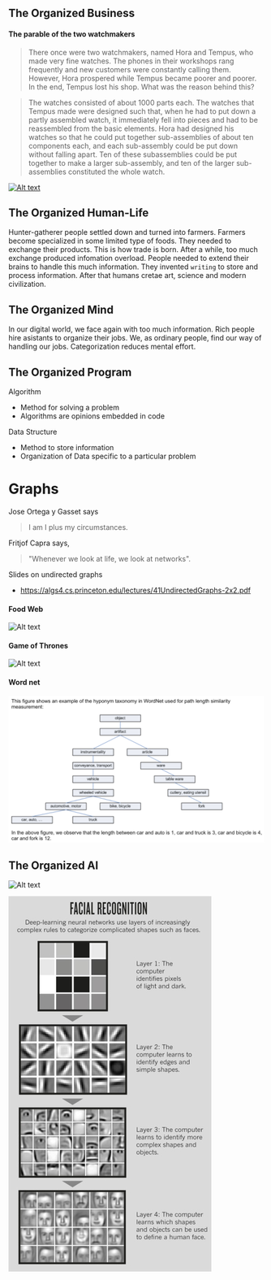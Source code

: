

## The Organized Business
#### The parable of the two watchmakers


> There once were two watchmakers, named Hora and Tempus, who made very fine watches. The phones in their workshops rang frequently and new customers were constantly calling them. However, Hora prospered while Tempus became poorer and poorer. In the end, Tempus lost his shop. What was the reason behind this?

>  The watches consisted of about 1000 parts each. The watches that Tempus made were designed such that, when he had to put down a partly assembled watch, it immediately fell into pieces and had to be reassembled from the basic elements. Hora had designed his watches so that he could put together sub-assemblies of about ten components each, and each sub-assembly could be put down without falling apart. Ten of these subassemblies could be put together to make a larger sub-assembly, and ten of the larger sub-assemblies constituted the whole watch.


[![Alt text](https://img.youtube.com/vi/H6a5Hbd59AA/0.jpg)](https://www.youtube.com/watch?v=H6a5Hbd59AA)




## The Organized Human-Life

Hunter-gatherer people settled down and turned into farmers. Farmers become specialized in some limited type of foods. They needed to exchange their products. This is how trade is born. After a while, too much exchange produced infomation overload. People needed to extend their brains to handle this much information. They invented `writing` to store and process information. After that humans cretae art, science and modern civilization.   

## The Organized Mind
In our digital world, we face again with too much information. Rich people hire asistants to organize their jobs. We, as ordinary people, find our way of handling our jobs. Categorization reduces mental effort.  


## The Organized Program

Algorithm
  * Method for solving a problem
  * Algorithms are opinions embedded in code
  
Data Structure
  * Method to store information
  * Organization of Data specific to a particular problem
  
# Graphs
Jose Ortega y Gasset says
> I am I plus my circumstances. 

Fritjof Capra says, 
> "Whenever we look at life, we look at networks". 

Slides on undirected graphs
 * https://algs4.cs.princeton.edu/lectures/41UndirectedGraphs-2x2.pdf
 
 
#### Food Web
![Alt text](https://static1.squarespace.com/static/53ecdafde4b07f0225df2a99/t/593ff4b7d1758e35c364e8c7/1497363652681/?format=1500w)

#### Game of Thrones
![Alt text](https://c-7npsfqifvt34x24tx2eieovyx2edpn.g00.sfgate.com/g00/3_c-7x78x78x78.tghbuf.dpn_/c-7NPSFQIFVT34x24iuuqtx3ax2fx2ft.ieovy.dpnx2fqipuptx2f56x2f25x2f55x2f0861801x2f5x2f031y031.qohx3fj21d.nbslx3djnbhf_$/$/$/$/$/$/$/$)

#### Word net
[![Alt text](wordnet.png)](https://www.codeproject.com/Articles/11835/WordNet-based-semantic-similarity-measurement)

 
 ## The Organized AI
 
 ![Alt text](https://media.wired.com/photos/59dbddde0cd98134b30dc460/master/w_1000,c_limit/graph-IL.jpg)
 
 ![Alt text](deep-learning-graphic.jpg)
